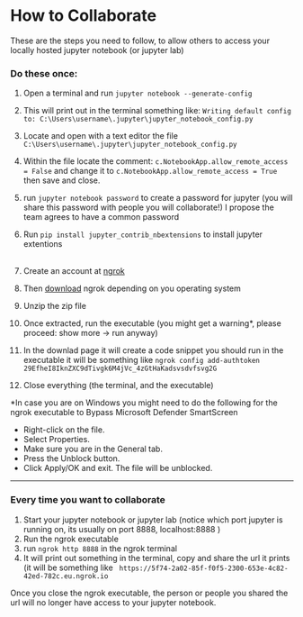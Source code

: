 # How to Collaborate

These are the steps you need to follow, to allow others to access your locally hosted jupyter notebook (or jupyter lab)

### Do these once:
1) Open a terminal and run `jupyter notebook --generate-config`
2) This will print out in the terminal something like: `Writing default config to: C:\Users\username\.jupyter\jupyter_notebook_config.py`
3) Locate and open with a text editor the file `C:\Users\username\.jupyter\jupyter_notebook_config.py`
4) Within the file locate the comment: `c.NotebookApp.allow_remote_access = False` and change it to `c.NotebookApp.allow_remote_access = True` then save and close.
5) run `jupyter notebook password` to create a password for jupyter (you will share this password with people you will collaborate!) I propose the team agrees to have a common password
6) Run `pip install jupyter_contrib_nbextensions` to install jupyter extentions
<br><br>


7) Create an account at [ngrok](https://dashboard.ngrok.com/signup)
8) Then [download](https://dashboard.ngrok.com/get-started/setup) ngrok depending on you operating system
9) Unzip the zip file
10) Once extracted, run the executable (you might get a warning*, please proceed: show more -> run anyway)
11) In the downlad page it will create a code snippet you should run in the executable it will be something like `ngrok config add-authtoken 29EfheI8IknZXC9dTivgk6M4jVc_4zGtHaKadsvsdvfsvg2G`
12) Close everything (the terminal, and the executable)

\*In case you are on Windows you might need to do the following for the ngrok executable to Bypass Microsoft Defender SmartScreen 
- Right-click on the file.
- Select Properties.
- Make sure you are in the General tab.
- Press the Unblock button.
- Click Apply/OK and exit.
The file will be unblocked.

***

### Every time you want to collaborate

1) Start your jupyter notebook or jupyter lab (notice which port jupyter is running on, its usually on port 8888,  localhost:8888 )
2) Run the ngrok executable
3) run `ngrok http 8888` in the ngrok terminal
4) It will print out something in the terminal, copy and share the url it prints (it will be something like ` https://5f74-2a02-85f-f0f5-2300-653e-4c82-42ed-782c.eu.ngrok.io`

Once you close the ngrok executable, the person or people you shared the url will no longer have access to your jupyter notebook. 
